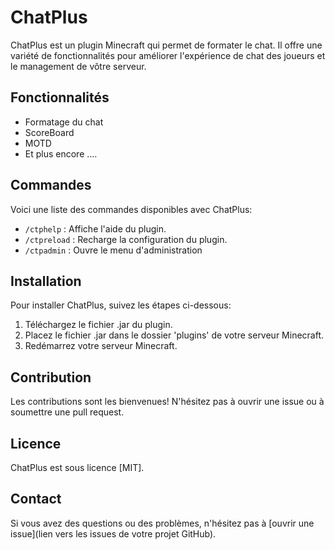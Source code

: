 # ChatPlus

ChatPlus est un plugin Minecraft qui permet de formater le chat. Il offre une variété de fonctionnalités pour améliorer l'expérience de chat des joueurs et le management de vôtre serveur.

## Fonctionnalités

- Formatage du chat
- ScoreBoard
- MOTD
- Et plus encore ....

## Commandes

Voici une liste des commandes disponibles avec ChatPlus:

- `/ctphelp` : Affiche l'aide du plugin.
- `/ctpreload` : Recharge la configuration du plugin.
- `/ctpadmin` : Ouvre le menu d'administration

## Installation

Pour installer ChatPlus, suivez les étapes ci-dessous:

1. Téléchargez le fichier .jar du plugin.
2. Placez le fichier .jar dans le dossier 'plugins' de votre serveur Minecraft.
3. Redémarrez votre serveur Minecraft.

## Contribution

Les contributions sont les bienvenues! N'hésitez pas à ouvrir une issue ou à soumettre une pull request.

## Licence

ChatPlus est sous licence [MIT].

## Contact

Si vous avez des questions ou des problèmes, n'hésitez pas à [ouvrir une issue](lien vers les issues de votre projet GitHub).
